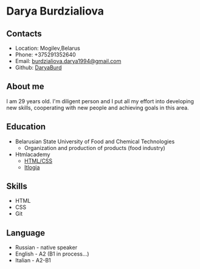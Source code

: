 # Darya Burdzialiova

## Contacts
+ Location: Mogilev,Belarus
+ Phone: +375291352640
+ Email: burdzialiova.darya1994@gmail.com
+ Github: [DaryaBurd](https://DaryaBurd.github.io/rsschool-cv/cv)

## About me
I am 29 years old. I'm diligent person and I put all my effort into developing new skills, cooperating with new people and achieving goals in this area. 

## Education
+ Belarusian State University of Food and Chemical Technologies
  * Organization and production of products (food industry)
+ Htmlacademy
  * [HTML/CSS](https://htmlacademy.ru/courses#fe-start)
  * [Itlogia](https://itlogia.ru/front)

## Skills
+ HTML
+ CSS
+ Git

## Language
+ Russian - native speaker
+ English - A2 (B1 in process…)
+ Italian - A2-B1
